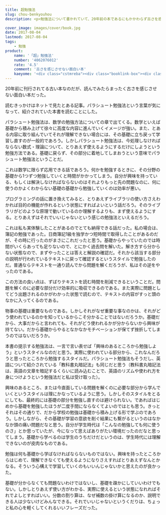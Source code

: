 ```yaml
---
title: 超勉強法
slug: chou-benkyouhou
description: <p>勉強法について書かれていて、20年前の本であるにもかかわらず古さを感じさせない面白い本だった。提唱されているのは、基礎から積み上げる方式とは逆のアプローチで、実際に使われているところから学習していくスタイルといえる。特に学習に時間が取れない社会人にとって役に立ちそうな本だと思う。</p>

cover_image: images/cover/book.jpg
date: 2017-08-04
lastmod: 2017-08-04
tags: 
    - 勉強
product:
    name: '「超」勉強法'
    number: '4062076012'
    rate: '4.5'
    comment: '古さを感じさせない面白い本'
    kaeyome: '<div class="cstmreba"><div class="booklink-box"><div class="booklink-image"><a href="http://www.amazon.co.jp/exec/obidos/asin/4062076012/illusionspace-22/" target="_blank" ><img src="https://images-fe.ssl-images-amazon.com/images/I/41BAR49TE2L._SL160_.jpg" style="border: none;" /></a></div><div class="booklink-info"><div class="booklink-name"><a href="http://www.amazon.co.jp/exec/obidos/asin/4062076012/illusionspace-22/" target="_blank" >「超」勉強法</a><div class="booklink-powered-date">posted with <a href="http://yomereba.com" rel="nofollow" target="_blank">ヨメレバ</a></div></div><div class="booklink-detail">野口 悠紀雄 講談社 1995-12-04    </div><div class="booklink-link2"><div class="shoplinkamazon"><a href="http://www.amazon.co.jp/exec/obidos/asin/4062076012/illusionspace-22/" target="_blank" >Amazon</a></div><div class="shoplinkkindle"><a href="http://www.amazon.co.jp/exec/obidos/ASIN/B015FM7K0U/illusionspace-22/" target="_blank" >Kindle</a></div><div class="shoplinkbk1"><a href="//ck.jp.ap.valuecommerce.com/servlet/referral?sid=3085416&pid=882194906&vc_url=http%3A%2F%2Fhonto.jp%2Fnetstore%2Fsearch_021_104062076012.html%3Fsrchf%3D1%26srchGnrNm%3D1&vcptn=kaereba" target="_blank" >honto<img src="//ad.jp.ap.valuecommerce.com/servlet/gifbanner?sid=3085416&pid=882194906" height="1" width="1" border="0"></a></div>      	  	  	  	</div></div><div class="booklink-footer"></div></div></div>'
---
```


<p>20年前に刊行されてる古い本なのだが、読んでみたらまったく古さを感じさせない面白い本だった。</p>
<p>読むきっかけはネットで見たとある記事。パラシュート勉強法という言葉が気になって、紹介されていた本書を読むことにした。</p>
<p>パラシュート勉強法は、数学の勉強方法についての章で出てくる。数学といえば基礎から積み上げて徐々に高度な内容に進んでいくイメージが強い。また、とある内容に取り組んでいてそれが理解できない場合には、その基礎に立ち戻って学習し直すのが一般的であろう。しかしパラシュート勉強法は、今処理しなければならない数式・理論について、とりあえず使えるようにするだけにしようという勉強方法である。基礎に戻らず、その部分に着地してしまおうという意味でパラシュート勉強法ということだ。</p>
<p>これは数学に限らず応用できる話であろう。何かを勉強するときに、その分野の基礎から1つずつ勉強していくと時間がかかってしまう。自分が興味を持っている、もしくは解決しなければならないのはそれよりもっと先の問題なのに、何に使うのかよくわからない基礎の基礎から勉強していくのは効率が悪い。</p>
<p>プログラミングの話に置き換えてみると、とりあえずライブラリの使い方さえわかれば目的の機能が作れるという状態にすればよいという話だろう。そのライブラリがどのような原理で動いているのか理解するよりも、まず使えるようにする。とりあえずはそれでいいじゃないという感じの勉強法といえるだろう。</p>
<p>これは私も実体験したことがあるのでとても納得できる話だった。私の場合は、簿記の勉強であった。日商簿記1級を独学かつ短時間で取得したことがあるのだが、その時に行ったのがまさにこれだったと思う。基礎からやっていたのでは時間がいくらあっても足りないので、とにかく過去問を解いた。解き方すら分からない状態なので、まずやったことは答えと解説の確認だ。それから該当する部分の説明が行われているテキストに戻って確認するというスタイルで勉強したのだ。普通ならテキストを一通り読んでから問題を解くだろうが、私はその逆をやったのである。</p>
<p>この方法の良い点は、ずばりテキストを読む時間を削減できるということだ。問題を解くのに必要な部分だけ効率的に吸収できるのである。また実際に問題としてどう出題されるのかがわかった状態で読むので、テキストの内容がすっと頭のなかに入ってくるのである。</p>
<p>物事の基礎は重要なものである。しかしそれがなぜ重要な事なのかは、それがどう使われているのかを知っているからこそ分かることではないだろうか。基礎だから、大事だからと言われても、それがどう使われるかが分からないから興味が持てない。だから基礎からやるとなかなかモチベーションが保てず挫折してしまうのではないだろうか。</p>
<p>本書の提示する勉強法は、一言で言い表せば「興味のあるところから勉強しよう」というスタイルなのだと思う。実際に使われている部分から、これなんだろうと思ったところから勉強するスタイルだ。パラシュート勉強法もそうだし、英語について紹介されている「教科書丸暗記法」も同じだと思う（教科書丸暗記法は、英語の文章を暗記するくらいに読み込むことで、英語のリズムや使われ方を身につけようという勉強法だと私は受け取った）。</p>
<p>興味のあるところ、または今直面している問題を解くのに必要な部分から学んでいくというスタイルは理にかなっているように思う。しかしそのスタイルをとるにしても、最終的には基礎の部分を勉強し直すのは避けられない。であればはじめから基礎を勉強したほうが二度手間にならなくてよいのではとも思う。きっとそれはその通りで、だから学校の勉強は基礎から積み上げる形で学ぶのであろう。しかしながら、その基礎が学習の意欲を削ぐ結果にも繋がるというのはなかなか頭の痛い問題だなと思う。自分が学生時代は「こんなの勉強しても何に使うのさ」とか思っていたが、今になって思えばありがたい環境だったのだなと思ってしまう。基礎から学べるのは学生のうちだけだというのは、学生時代には理解できないのが皮肉なものである。</p>
<p>勉強は何も基礎から学ばなければならないものではない。興味を持ったところからはじめて、理解できなくても使えるようになりさえすればとりあえずなんとかなる。そういう心構えで学習していくのもいいんじゃないかと思えたのが良かった。</p>
<p>基礎が分からなくても問題ないわけではないし、基礎を疎かにしていいわけでもない。しかしとりあえず使い方がわかる、実際に使えるという状態になれればそれでよしとすればいい。分数の割り算は、なぜ補数の掛け算になるのか、説明できる人は少ないけどみんなできる。それでいいじゃないというくだりは、ちょっと私の心を軽くしてくれるいいフレーズだった。</p>

  